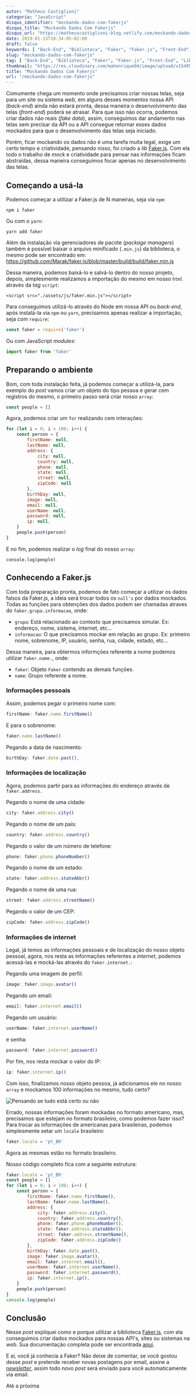 ```yaml
---
autor: "Matheus Castiglioni"
categoria: "JavaScript"
disqus_identifier: "mockando-dados-com-fakerjs"
disqus_title: "Mockando Dados Com Fakerjs"
disqus_url: "https://matheuscastiglioni-blog.netlify.com/mockando-dados-com-fakerjs"
date: 2019-01-15T10:34:05-02:00
draft: false
keywords: [ "Back-End", "Biblioteca", "Faker", "Faker.js", "Front-End", "Lib", "Mock", "Web" ]
slug: "mockando-dados-com-fakerjs"
tag: [ "Back-End", "Biblioteca", "Faker", "Faker.js", "Front-End", "Lib", "Mock", "Web" ]
thumbnail: "https://res.cloudinary.com/mahenrique94/image/upload/v1549585223/mockando-dados-com-fakerjs_5c3d1f74e4b65_bg_rseqch.jpg"
title: "Mockando Dados Com Fakerjs"
url: "/mockando-dados-com-fakerjs"
---
```


Comumente chega um momento onde precisamos criar nossas telas, seja para um site ou sistema *web*, em alguns desses momentos nossa API (*back-end*) ainda não estará pronta, dessa maneira o desenvolvimento das telas (*front-end*) poderá se atrasar. Para que isso não ocorra, podemos criar dados não reais (*fake data*), assim, conseguimos dar andamento nas telas sem precisar da API ou a API consegue retornar esses dados mockados para que o desenvolvimento das telas seja iniciado.

Porém, ficar mockando os dados não é uma tarefa muita legal, exige um certo tempo e criatividade, pensando nisso, foi criado a *lib* [Faker.js](https://github.com/marak/Faker.js/). Com ela todo o trabalho de *mock* e criatividade para pensar nas informações ficam abstraídas, dessa maneira conseguimos focar apenas no desenvolvimento das telas.

## Começando a usá-la

Podemos começar a utilizar a Faker.js de N maneiras, seja via `npm`:

```
npm i faker
```

Ou com o `yarn`:

```
yarn add faker
```

Além da instalação via gerenciadores de pacote (*package managers*) também é possível baixar o arquivo minificado (`.min.js`) da biblioteca, o mesmo pode ser encontrado em: https://github.com/Marak/faker.js/blob/master/build/build/faker.min.js

Dessa maneira, podemos baixá-lo e salvá-lo dentro do nosso projeto, depois, simplesmente realizamos a importação do mesmo em nosso `html` através da *tag* `script`:

```markup
<script src="./assets/js/faker.min.js"></script>
```

Para conseguimos utilizá-lo através do Node em nossa API ou *back-end*, após instalá-la via `npm` ou `yarn`, precisamos apenas realizar a importação, seja com `require`:

```javascript
const faker = require('faker')
```

Ou com JavaScript *modules*:

```javascript
import faker from 'faker'
```

## Preparando o ambiente

Bom, com toda instalação feita, já podemos começar a utilizá-la, para exemplo do *post* vamos criar um objeto do tipo pessoa e gerar cem registros do mesmo, o primeiro passo será criar nosso `array`:

```javascript
const people = []
```

Agora, podemos criar um `for` realizando cem interações:

```javascript
for (let i = 0; i < 100; i++) {
	const person = {
		firstName: null,
		lastName: null,
		address: {
			city: null,
			country: null,
			phone: null,
			state: null,
			street: null,
			zipCode: null
		},
		birthDay: null,
		image: null,
		email: null,
		userName: null,
		password: null,
		ip: null,
	}
	people.push(person)
}
```

E no fim, podemos realizar o *log* final do nosso `array`:

```
console.log(people)
```

## Conhecendo a Faker.js

Com toda preparação pronta, podemos de fato começar a utilizar os dados falsos da Faker.js, a ideia será trocar todos os `null's` por dados mockados. Todas as funções para obtenções dos dados podem ser chamadas atraves do `faker.grupo.informacao`, onde:

- `grupo`: Está relacionado ao contexto que precisamos simular. Ex: endereço, nome, sistema, internet, etc...
- `informacao`: O que precisamos mockar em relação ao grupo. Ex: primeiro nome, sobrenome, IP, usuário, senha, rua, cidade, estado, etc...


Dessa maneira, para obtermos informções referente a nome podemos utilizar `faker.name.`, onde:

- `faker`: Objeto `Faker` contendo as demais funções.
- `name`: Grupo referente a nome.

### Informações pessoais

Assim, podemos pegar o primeiro nome com:

```javascript
firstName: faker.name.firstName()
```

E para o sobrenome:

```javascript
faker.name.lastName()
```

Pegando a data de nascimento:

```javascript
birthDay: faker.date.past(),
```

### Informações de localização

Agora, podemos partir para as informações do endereço através de `faker.address.`

Pegando o nome de uma cidade:

```javascript
city: faker.address.city()
```

Pegando o nome de um país:

```javascript
country: faker.address.country()
```

Pegando o valor de um número de telefone:

```javascript
phone: faker.phone.phoneNumber()
```

Pegando o nome de um estado:

```javascript
state: faker.address.stateAbbr()
```

Pegando o nome de uma rua:

```javascript
street: faker.address.streetName()
```

Pegando o valor de um CEP:

```javascript
zipCode: faker.address.zipCode()
```

### Informações de internet

Legal, já temos as informações pessoais e de localização do nosso objeto pessoal, agora, nos resta as informações referentes a *internet*, podemos acessá-las e mocká-las através do `faker.internet.`:

Pegando uma imagem de perfil:

```javascript
image: faker.image.avatar()
```

Pegando um email:

```javascript
email: faker.internet.email()
```

Pegando um usuário:

```javascript
userName: faker.internet.userName()
```

e senha:

```javascript
password: faker.internet.password()
```

Por fim, nos resta mockar o valor do IP:

```javascript
ip: faker.internet.ip()
```

Com isso, finalizamos nosso objeto pessoa, já adicionamos ele no nosso `array` e mockamos 100 informações no mesmo, tudo certo?

![Pensando se tudo está certo ou não](https://res.cloudinary.com/mahenrique94/image/upload/v1549585446/gif-caveira-pensativa_zvoddi.gif)

Errado, nossas informações foram mockadas no formato americano, mas, precisamos que estejam no formato brasileiro, como podemos fazer isso? Para trocar as informações de americanas para brasileiras, podemos simplesmente setar um `locale` brasileiro:

```javascript
faker.locale = 'pt_BR'
```

Agora as mesmas estão no formato brasileiro.

Nosso código completo fica com a seguinte estrutura:

```javascript
faker.locale = 'pt_BR'
const people = []
for (let i = 0; i < 100; i++) {
	const person = {
		firstName: faker.name.firstName(),
		lastName: faker.name.lastName(),
		address: {
			city: faker.address.city(),
			country: faker.address.country(),
			phone: faker.phone.phoneNumber(),
			state: faker.address.stateAbbr(),
			street: faker.address.streetName(),
			zipCode: faker.address.zipCode()
		},
		birthDay: faker.date.past(),
		image: faker.image.avatar(),
		email: faker.internet.email(),
		userName: faker.internet.userName(),
		password: faker.internet.password(),
		ip: faker.internet.ip(),
	}
	people.push(person)
}
console.log(people)
```

## Conclusão

Nesse *post* expliquei como e porque utilizar a biblioteca [Faker.js](https://github.com/marak/Faker.js/), com ela conseguimos criar dados mockados para nossas API's, sites ou sistemas na *web*. Sua documentação completa pode ser encontrada [aqui](https://github.com/marak/Faker.js/).

E aí, você já conhecia a Faker? Não deixe de comentar, se você gostou desse *post* e pretende receber novas postagens por email, assine a [*newsletter*](http://eepurl.com/ggP7Rv), assim todo novo *post* será enviado para você automaticamente via email.

Até a próxima
